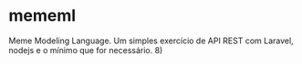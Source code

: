 # mememl

Meme Modeling Language.
Um simples exercício de API REST com Laravel, nodejs e o mínimo que for necessário.
8)
